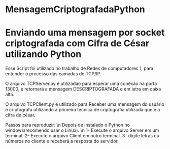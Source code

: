# MensagemCriptografadaPython

# Enviando uma mensagem por socket criptografada com Cifra de César utilizando Python 

Esse Script foi utilizado no trabalho de Redes de computadores 1, para entender o processo das camadas do TCP/IP.

O arquivo TCPServer.py é utilizadao para esperar uma conexão na porta 13000, e retornará a mensagem DESCRIPTOGRAFADA e em letra em caixa alta.

O arquivo TCPClient.py é utilizado para Receber uma mensagem do usuário e criptografa utilizando a primeira técnica de criptografia utilizada que é a cifra de césar.

Passos para reproduzir: \n
Depois de instalado o Python no windows(recomendo usar o Linux). \n
  1- Execute o arquivo Server em um terminal.
  2- Execute o arquivo Client em outro terminal.
  3- digite letras ou números no cliente e receberá a resposta do servidor.

